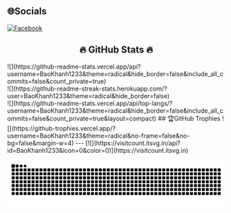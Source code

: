
## 🌐Socials
[![Facebook](https://img.shields.io/badge/Facebook-%231877F2.svg?logo=Facebook&logoColor=white)](https://facebook.com/https://www.facebook.com/profile.php?id=100022248663154) 
<h2 align="center">🔥 GitHub Stats 🔥</h2>
![](https://github-readme-stats.vercel.app/api?username=BaoKhanh1233&theme=radical&hide_border=false&include_all_commits=false&count_private=true)<br/>
![](https://github-readme-streak-stats.herokuapp.com/?user=BaoKhanh1233&theme=radical&hide_border=false)<br/>
![](https://github-readme-stats.vercel.app/api/top-langs/?username=BaoKhanh1233&theme=radical&hide_border=false&include_all_commits=false&count_private=true&layout=compact)
## 🏆GitHub Trophies
![](https://github-trophies.vercel.app/?username=BaoKhanh1233&theme=radical&no-frame=false&no-bg=false&margin-w=4)
---
[![](https://visitcount.itsvg.in/api?id=BaoKhanh1233&icon=0&color=0)](https://visitcount.itsvg.in)
<p align="center"> <img src="https://github.com/TamNguyenS/TamNguyenS/blob/output/github-contribution-grid-snake.svg" alt="tamnguyens" /> </p>




